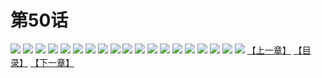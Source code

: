 # 第50话
![](https://s1.baozimh.com/scomic/yuekanshaonuyeqijun-chunquan/0/54-elz9/1.jpg)
![](https://s1.baozimh.com/scomic/yuekanshaonuyeqijun-chunquan/0/54-elz9/2.jpg)
![](https://s1.baozimh.com/scomic/yuekanshaonuyeqijun-chunquan/0/54-elz9/3.jpg)
![](https://s1.baozimh.com/scomic/yuekanshaonuyeqijun-chunquan/0/54-elz9/4.jpg)
![](https://s1.baozimh.com/scomic/yuekanshaonuyeqijun-chunquan/0/54-elz9/5.jpg)
![](https://s1.baozimh.com/scomic/yuekanshaonuyeqijun-chunquan/0/54-elz9/6.jpg)
![](https://s1.baozimh.com/scomic/yuekanshaonuyeqijun-chunquan/0/54-elz9/7.jpg)
![](https://s1.baozimh.com/scomic/yuekanshaonuyeqijun-chunquan/0/54-elz9/8.jpg)
![](https://s1.baozimh.com/scomic/yuekanshaonuyeqijun-chunquan/0/54-elz9/9.jpg)
![](https://s1.baozimh.com/scomic/yuekanshaonuyeqijun-chunquan/0/54-elz9/10.jpg)
![](https://s1.baozimh.com/scomic/yuekanshaonuyeqijun-chunquan/0/54-elz9/11.jpg)
![](https://s1.baozimh.com/scomic/yuekanshaonuyeqijun-chunquan/0/54-elz9/12.jpg)
![](https://s1.baozimh.com/scomic/yuekanshaonuyeqijun-chunquan/0/54-elz9/13.jpg)
![](https://s1.baozimh.com/scomic/yuekanshaonuyeqijun-chunquan/0/54-elz9/14.jpg)
![](https://s1.baozimh.com/scomic/yuekanshaonuyeqijun-chunquan/0/54-elz9/15.jpg)
![](https://s1.baozimh.com/scomic/yuekanshaonuyeqijun-chunquan/0/54-elz9/16.jpg)
![](https://s1.baozimh.com/scomic/yuekanshaonuyeqijun-chunquan/0/54-elz9/17.jpg)
![](https://s1.baozimh.com/scomic/yuekanshaonuyeqijun-chunquan/0/54-elz9/18.jpg)
![](https://s1.baozimh.com/scomic/yuekanshaonuyeqijun-chunquan/0/54-elz9/19.jpg)
[【上一章】](./54.md)
[【目录】](./README.md)
[【下一章】](./56.md)
